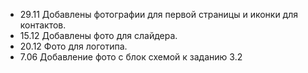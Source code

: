 - 29.11 Добавлены фотографии для первой страницы и иконки для контактов.
- 15.12 Добавлены фото для слайдера.
- 20.12 Фото для логотипа.
- 7.06 Добавление фото с блок схемой к заданию 3.2 